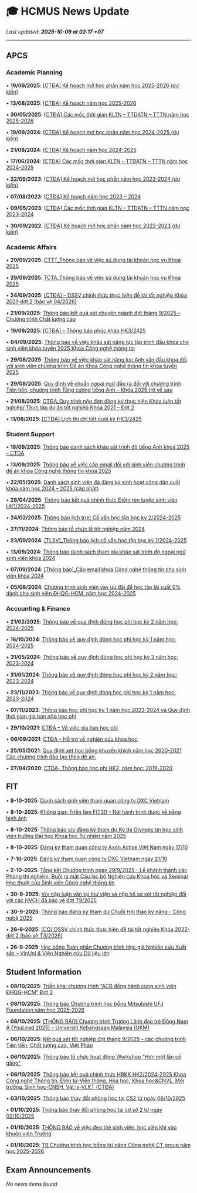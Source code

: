 # 🎓 HCMUS News Update

*Last updated: **2025-10-09 at 02:17 +07***

---

## APCS

### Academic Planning

• **19/09/2025**: [[CTĐA] Kế hoạch mở học phần năm học 2025-2026 (dự kiến)](https://www.ctda.hcmus.edu.vn/vi/2025/09/ctda-ke-hoach-mo-hoc-phan-nam-hoc-2025-2026-du-kien/)

• **13/08/2025**: [[CTĐA] Kế hoạch năm học 2025-2026](https://www.ctda.hcmus.edu.vn/vi/2025/08/ctda-ke-hoach-nam-hoc-2025-2026/)

• **30/05/2025**: [[CTĐA] Các mốc thời gian KLTN – TTDATN – TTTN năm học 2025-2026](https://www.ctda.hcmus.edu.vn/vi/2025/05/ctda-cac-moc-thoi-gian-kltn-ttdatn-tttn-nam-hoc-2025-2026/)

• **19/09/2024**: [[CTĐA] Kế hoạch mở học phần năm học 2024-2025 (dự kiến)](https://www.ctda.hcmus.edu.vn/vi/2024/09/ctda-ke-hoach-mo-hoc-phan-nam-hoc-2024-2025-du-kien/)

• **21/08/2024**: [[CTĐA] Kế hoạch năm học 2024-2025](https://www.ctda.hcmus.edu.vn/vi/2024/08/ctda-ke-hoach-nam-hoc-2024-2025/)

• **17/06/2024**: [[CTĐA] Các mốc thời gian KLTN – TTDATN – TTTN năm học 2024-2025](https://www.ctda.hcmus.edu.vn/vi/2024/06/ctda-cac-moc-thoi-gian-kltn-ttdatn-tttn-nam-hoc-2024-2025/)

• **22/09/2023**: [[CTĐA] Kế hoạch mở học phần năm học 2023-2024 (dự kiến)](https://www.ctda.hcmus.edu.vn/vi/2023/09/ctda-ke-hoach-mo-hoc-phan-nam-hoc-2023-2024-du-kien/)

• **07/08/2023**: [[CTĐA] Kế hoạch năm học 2023 – 2024](https://www.ctda.hcmus.edu.vn/vi/2023/08/ctda-ke-hoach-nam-hoc-2023-2024/)

• **09/05/2023**: [[CTĐA] Các mốc thời gian KLTN – TTDATN – TTTN năm học 2023-2024](https://www.ctda.hcmus.edu.vn/vi/2023/05/ctda-cac-moc-thoi-gian-kltn-ttdatn-tttn-nam-hoc-2023-2024/)

• **30/09/2022**: [[CTĐA] Kế hoạch mở học phần năm học 2022-2023 (dự kiến)](https://www.ctda.hcmus.edu.vn/vi/2022/09/ctda-ke-hoach-mo-hoc-phan-nam-hoc-2022-2023-du-kien/)

### Academic Affairs

• **29/09/2025**: [CTTT_Thông báo về việc sử dụng tài khoản học vụ Khoá 2025](https://www.ctda.hcmus.edu.vn/vi/2025/09/cttt_thong-bao-ve-viec-su-dung-tai-khoan-hoc-vu-khoa-2025/)

• **29/09/2025**: [TCTA_Thông báo về việc sử dụng tài khoản học vụ Khoá 2025](https://www.ctda.hcmus.edu.vn/vi/2025/09/tcta_thong-bao-ve-viec-su-dung-tai-khoan-hoc-vu-khoa-2025/)

• **24/09/2025**: [[CTĐA] – DSSV chính thức thực hiện đề tài tốt nghiệp Khóa 2021-đợt 2 (bảo vệ 04/2026)](https://www.ctda.hcmus.edu.vn/vi/2025/09/ctda-dssv-chinh-thuc-thuc-hien-de-tai-tot-nghiep-khoa-2021-dot-2-bao-ve-04-2026/)

• **21/09/2025**: [Thông báo kết quả xét chuyên ngành đợt tháng 9/2025 – Chương trình Chất lượng cao](https://www.ctda.hcmus.edu.vn/vi/2025/09/thong-bao-ket-qua-xet-chuyen-nganh-dot-thang-9-2025-chuong-trinh-chat-luong-cao/)

• **19/09/2025**: [[CTĐA] – Thông báo phúc khảo HK3/2425](https://www.ctda.hcmus.edu.vn/vi/2025/09/ctda-thong-bao-phuc-khao-hk3-2425/)

• **04/09/2025**: [Thông báo về việc khảo sát năng lực lập trình đầu khóa cho sinh viên khóa tuyển 2025 Khoa Công nghệ thông tin](https://www.ctda.hcmus.edu.vn/vi/2025/09/thong-bao-ve-viec-khao-sat-nang-luc-lap-trinh-dau-khoa-cho-sinh-vien-khoa-tuyen-2025-khoa-cong-nghe-thong-tin/)

• **29/08/2025**: [Thông báo về việc khảo sát năng lực Anh văn đầu khóa đối với sinh viên chương trình Đề án Khoa Công nghệ thông tin khóa tuyển 2025](https://www.ctda.hcmus.edu.vn/vi/2025/08/thong-bao-ve-viec-khao-sat-nang-luc-anh-van-dau-khoa-doi-voi-sinh-vien-chuong-trinh-de-an-khoa-cong-nghe-thong-tin-khoa-tuyen-2025/)

• **29/08/2025**: [Quy định về chuẩn ngoại ngữ đầu ra đối với chương trình Tiên tiến, chương trình Tăng cường tiếng Anh – Khóa 2025 trở về sau](https://www.ctda.hcmus.edu.vn/vi/2025/08/quy-dinh-ve-chuan-ngoai-ngu-dau-ra-doi-voi-chuong-trinh-tien-tien-chuong-trinh-tang-cuong-tieng-anh-khoa-2025/)

• **21/08/2025**: [CTĐA_Quy trình nộp đơn đăng ký thực hiện Khóa luận tốt nghiệp/ Thực tập dự án tốt nghiệp Khóa 2021 – Đợt 2](https://www.ctda.hcmus.edu.vn/vi/2025/08/ctda_quy-trinh-nop-don-dang-ky-thuc-hien-khoa-luan-tot-nghiep-thuc-tap-du-an-tot-nghiep-khoa-2021-dot-2/)

• **11/08/2025**: [[CTĐA] Lịch thi chi tiết cuối kỳ HK3/2425](https://www.ctda.hcmus.edu.vn/vi/2025/08/ctda-lich-thi-chi-tiet-cuoi-ky-hk3-2425/)

### Student Support

• **18/09/2025**: [Thông báo danh sách khảo sát trình độ tiếng Anh khoá 2025 – CTDA](https://www.ctda.hcmus.edu.vn/vi/2025/09/thong-bao-danh-sach-khao-sat-trinh-do-tieng-anh-khoa-2025-ctda/)

• **13/09/2025**: [Thông báo về việc cấp email đối với sinh viên chương trình đề án khoa Công nghệ thông tin khóa 2025](https://www.ctda.hcmus.edu.vn/vi/2025/09/thong-bao-ve-viec-cap-email-doi-voi-sinh-vien-chuong-trinh-de-an-khoa-cong-nghe-thong-tin-khoa-2025/)

• **22/05/2025**: [Danh sách sinh viên đã đăng ký sinh hoạt công dân cuối khóa năm học 2024 – 2025 (cập nhật)](https://www.ctda.hcmus.edu.vn/vi/2025/05/danh-sach-sinh-vien-da-dang-ky-sinh-hoat-cong-dan-cuoi-khoa-nam-hoc-2024-2025-cap-nhat/)

• **28/04/2025**: [Thông báo kết quả chính thức Điểm rèn luyện sinh viên HK1/2024-2025](https://www.ctda.hcmus.edu.vn/vi/2025/04/thong-bao-ket-qua-chinh-thuc-diem-ren-luyen-sinh-vien-hk1-2024-2025/)

• **24/02/2025**: [Thông báo lịch trực Cố vấn học tập học kỳ 2/2024-2025](https://www.ctda.hcmus.edu.vn/vi/2025/02/thong-bao-lich-truc-co-van-hoc-tap-hoc-ky-2-2024-2025/)

• **27/11/2024**: [Thông báo tổ chức lễ tốt nghiệp năm 2024](https://www.ctda.hcmus.edu.vn/vi/2024/11/thong-bao-to-chuc-le-tot-nghiep-nam-2024/)

• **23/09/2024**: [[TLSV]_Thông báo lịch cố vấn học tập học kỳ 1/2024-2025](https://www.ctda.hcmus.edu.vn/vi/2024/09/tlsv_thong-bao-lich-co-van-hoc-tap-hoc-ky-1-2024-2025/)

• **13/09/2024**: [Thông báo danh sách tham gia khảo sát trình độ ngoại ngữ sinh viên khóa 2024](https://www.ctda.hcmus.edu.vn/vi/2024/09/thong-bao-danh-sach-tham-gia-khao-sat-trinh-do-ngoai-ngu-sinh-vien-khoa-2024/)

• **07/09/2024**: [[Thông báo]_Cấp email khoa Công nghệ thông tin cho sinh viên khóa 2024](https://www.ctda.hcmus.edu.vn/vi/2024/09/thong-bao_cap-email-khoa-cong-nghe-thong-tin-cho-sinh-vien-khoa-2024/)

• **05/08/2024**: [Chương trình sinh viên vay ưu đãi để học tập lãi suất 0% dành cho sinh viên ĐHQG-HCM, năm học 2024-2025](https://www.ctda.hcmus.edu.vn/vi/2024/08/chuong-trinh-sinh-vien-vay-uu-dai-de-hoc-tap-lai-suat-0-danh-cho-sinh-vien-dhqg-hcm-nam-hoc-2024-2025/)

### Accounting & Finance

• **21/02/2025**: [Thông báo về quy định đóng học phí học kỳ 2 năm học: 2024-2025](https://www.ctda.hcmus.edu.vn/vi/2025/02/thong-bao-ve-quy-dinh-dong-hoc-phi-hoc-ky-2-nam-hoc-2024-2025/)

• **16/10/2024**: [Thông báo về quy định đóng học phí học kỳ 1 năm học: 2024-2025](https://www.ctda.hcmus.edu.vn/vi/2024/10/thong-bao-ve-quy-dinh-dong-hoc-phi-hoc-ky-1-nam-hoc-2024-2025/)

• **31/05/2024**: [Thông báo về quy định đóng học phí học kỳ 3 năm học: 2023-2024](https://www.ctda.hcmus.edu.vn/vi/2024/05/thong-bao-ve-quy-dinh-dong-hoc-phi-hoc-ky-3-nam-hoc-2023-2024/)

• **31/01/2024**: [Thông báo về quy định đóng học phí học kỳ 2 năm học: 2023-2024](https://www.ctda.hcmus.edu.vn/vi/2024/01/thong-bao-ve-quy-dinh-dong-hoc-phi-hoc-ky-2-nam-hoc-2023-2024/)

• **23/11/2023**: [Thông báo về quy định đóng học phí học kỳ 1 năm học: 2023-2024](https://www.ctda.hcmus.edu.vn/vi/2023/11/thong-bao-ve-quy-dinh-dong-hoc-phi-hoc-ky-1-nam-hoc-2023-2024/)

• **07/11/2023**: [Thông báo học phí học kỳ 1 năm học 2023-2024 và Quy định thời gian gia hạn nộp học phí](https://www.ctda.hcmus.edu.vn/vi/2023/11/thong-bao-hoc-phi-hoc-ky-1-nam-hoc-2023-2024-va-quy-dinh-thoi-gian-gia-han-nop-hoc-phi/)

• **29/10/2021**: [CTĐA – Về việc gia hạn học phí](https://www.ctda.hcmus.edu.vn/vi/2021/10/ctda-ve-viec-gia-han-hoc-phi/)

• **06/09/2021**: [CTĐA – Hỗ trợ về nghiên cứu khoa học](https://www.ctda.hcmus.edu.vn/vi/2021/09/ctda-ho-tro-ve-nghien-cuu-khoa-hoc/)

• **25/05/2021**: [Quy định xét học bổng khuyến khích năm học 2020-2021 Các chương trình đào tạo theo đề án.](https://www.ctda.hcmus.edu.vn/vi/2021/05/quy-dinh-xet-hoc-bong-khuyen-khich-nam-hoc-2020-2021-cac-chuong-trinh-dao-tao-theo-de-an/)

• **27/04/2020**: [CTDA- Thông báo học phí HK2, năm học: 2019-2020](https://www.ctda.hcmus.edu.vn/vi/2020/04/ctda-thong-bao-hoc-phi-hk2-nam-hoc-2019-2020/)

## FIT

• **8-10-2025**: [Danh sách sinh viên tham quan công ty DXC Vietnam](Default.aspx?tabid=292&newsid=16990)

• **8-10-2025**: [Không gian Triển lãm FIT30 – Nơi hành trình được kể bằng hình ảnh](Default.aspx?tabid=292&newsid=16989)

• **8-10-2025**: [Thông báo v/v đăng ký tham dự Kỳ thi Olympic tin học sinh viên trường Đại học Khoa học Tự nhiên năm 2025](Default.aspx?tabid=292&newsid=16985)

• **8-10-2025**: [Đăng ký tham quan công ty Axon Active Việt Nam ngày 17/10](Default.aspx?tabid=292&newsid=16984)

• **7-10-2025**: [Đăng ký tham quan công ty DXC Vietnam ngày 21/10](Default.aspx?tabid=292&newsid=16983)

• **2-10-2025**: [Tổng kết Chương trình ngày 29/9/2025 - Lễ khánh thành các Phòng thí nghiệm, Buổi ra mắt Câu lạc bộ Nghiên cứu Khoa học và Seminar Học thuật của Sinh viên Công nghệ thông tin](Default.aspx?tabid=292&newsid=16978)

• **30-9-2025**: [V/v nộp luận văn tại thư viện và nộp hồ sơ xét tốt nghiệp đối với các HVCH đã bảo vệ đợt T9/2025](Default.aspx?tabid=292&newsid=16973)

• **30-9-2025**: [Thông báo đăng ký tham dự Chuỗi Hội thảo kỹ năng - Công nghệ 2025](Default.aspx?tabid=292&newsid=16972)

• **26-9-2025**: [[CQ] DSSV chính thức thực hiện đề tài tốt nghiệp Khóa 2022-đợt 2 (bảo vệ T3/2026)](Default.aspx?tabid=292&newsid=16969)

• **26-9-2025**: [Học bổng Toàn phần Chương trình Học giả Nghiên cứu Xuất sắc – VinUni & Viện Nghiên cứu Dữ liệu lớn](Default.aspx?tabid=292&newsid=16968)

## Student Information

• **08/10/2025**: [Triển khai chương trình “ACB đồng hành cùng sinh viên ĐHQG-HCM” Đợt 2](https://hcmus.edu.vn/trien-khai-chuong-trinh-acb-dong-hanh-cung-sinh-vien-dhqg-hcm-dot-2/)

• **08/10/2025**: [Thông báo Chương trình học bổng Mitsubishi UFJ Foundation năm học 2025-2026](https://hcmus.edu.vn/thong-bao-chuong-trinh-hoc-bong-mitsubishi-ufj-foundation-nam-hoc-2025-2026/)

• **08/10/2025**: [[THÔNG BÁO] Chương trình Trường Lãnh đạo trẻ Đông Nam Á (YouLead 2025) – Universiti Kebangsaan Malaysia (UKM)](https://hcmus.edu.vn/thong-bao-chuong-trinh-truong-lanh-dao-tre-dong-nam-a-youlead-2025-universiti-kebangsaan-malaysia-ukm/)

• **06/10/2025**: [Kết quả xét tốt nghiệp đợt tháng 9/2025 – các chương trình Tiên tiến, Chất lượng cao, Việt Pháp](https://hcmus.edu.vn/ket-qua-xet-tot-nghiep-dot-thang-9-2025-cac-chuong-trinh-tien-tien-chat-luong-cao-viet-phap/)

• **06/10/2025**: [Thông báo tổ chức hoạt động Workshop “Hơn một lần cố gắng”](https://hcmus.edu.vn/thong-bao-to-chuc-hoat-dong-workshop-hon-mot-lan-co-gang/)

• **06/10/2025**: [Thông báo kết quả chính thức HBKK HK2/2024-2025 Khoa Công nghệ Thông tin, Điện tử-Viễn thông, Hóa học, Khoa học&CNVL, Môi trường, Sinh học-CNSH, Vật lý-VLKT (CTĐA)](https://hcmus.edu.vn/thong-bao-ket-qua-chinh-thuc-hbkk-hk2-2024-2025-khoa-cong-nghe-thong-tin-hoa-hoc-moi-truong-dien-tu-vien-thong-sinh-hoc-cnsh-khoa-hoccnvl-vat-ly-vlkt-ctda/)

• **03/10/2025**: [Thông báo thay đổi phòng học tại CS2 từ ngày 06/10/2025](https://hcmus.edu.vn/thong-bao-thay-doi-phong-hoc-tai-cs2-tu-ngay-06-10-2025/)

• **01/10/2025**: [Thông báo thay đổi phòng học tại cơ sở 2 từ ngày 02/10/2025](https://hcmus.edu.vn/thong-bao-thay-doi-phong-hoc-tai-co-so-2-tu-ngay-02-10-2025/)

• **01/10/2025**: [THÔNG BÁO về việc đeo thẻ sinh viên, học viên khi vào khuôn viên Trường](https://hcmus.edu.vn/thong-bao-ve-viec-deo-the-sinh-vien-hoc-vien-khi-vao-khuon-vien-truong/)

• **01/10/2025**: [TB Chương trình học bổng tài năng Công nghệ CT group năm học 2025-2026](https://hcmus.edu.vn/tb-chuong-trinh-hoc-bong-tai-nang-cong-nghe-ct-group-nam-hoc-2025-2026/)

## Exam Announcements

*No news items found*


